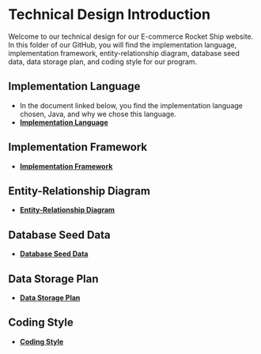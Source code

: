 # Technical Design Introduction
Welcome to our technical design for our E-commerce Rocket Ship website. In this folder of our GitHub, you will find the implementation language, implementation framework, entity-relationship diagram, database seed data, data storage plan, and coding style for our program. 
## Implementation Language
* In the document linked below, you find the implementation language chosen, Java, and why we chose this language.
* __[Implementation Language](https://github.com/DiegoFraR/swe3313Project/blob/main/Technical%20Design/Implementation%20Language.md)__
## Implementation Framework 
* __[Implementation Framework]()__

## Entity-Relationship Diagram
* __[Entity-Relationship Diagram]()__

## Database Seed Data 
* __[Database Seed Data]()__

## Data Storage Plan
* __[Data Storage Plan]()__

## Coding Style
* __[Coding Style]()__
